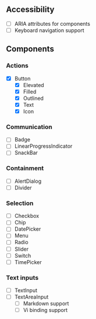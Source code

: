 ## Accessibility

+ [ ] ARIA attributes for components
+ [ ] Keyboard navigation support

## Components

### Actions

+ [x] Button
    + [x] Elevated
    + [x] Filled
    + [x] Outlined
    + [x] Text
    + [x] Icon

### Communication

+ [ ] Badge
+ [ ] LinearProgressIndicator
+ [ ] SnackBar

### Containment

+ [ ] AlertDialog
+ [ ] Divider

### Selection

+ [ ] Checkbox
+ [ ] Chip
+ [ ] DatePicker
+ [ ] Menu
+ [ ] Radio
+ [ ] Slider
+ [ ] Switch
+ [ ] TimePicker

### Text inputs

+ [ ] TextInput
+ [ ] TextAreaInput
    + [ ] Markdown support
    + [ ] Vi binding support
